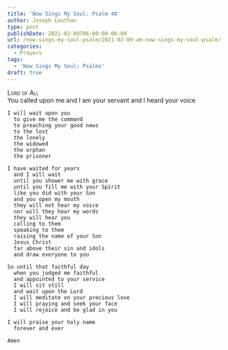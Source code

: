 ```yaml
---
title: 'Now Sings My Soul: Psalm 40'
author: Joseph Louthan
type: post
publishDate: 2021-02-09T06:00:00-06:00
url: /now-sings-my-soul-psalm/2021-02-09-am-now-sings-my-soul-psalm/
categories:
  - Prayers
tags:
  - 'Now Sings My Soul: Psalms'
draft: true
---
```

<div style="font-variant: small-caps;">
Lord of All
</div>
    You called upon me
      and I am your servant
      and I heard your voice

    I will wait upon you
      to give me the command
      to preaching your good news
      to the lost
      the lonely
      the widowed
      the orphan
      the prisoner

    I have waited for years
      and I will wait
      until you shower me with grace
      until you fill me with your Spirit
      like you did with your Son
      and you open my mouth
      they will not hear my voice
      nor will they hear my words
      they will hear you
      calling to them
      speaking to them
      raising the name of your Son
      Jesus Christ
      far above their sin and idols
      and draw everyone to you

    So until that faithful day
      when you judged me faithful
      and appointed to your service
      I will sit still
      and wait upon the Lord
      I will meditate on your precious love
      I will praying and seek your face
      I will rejoice and be glad in you

    I will praise your holy name
      forever and ever

    Amen
